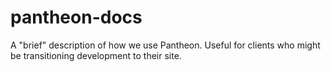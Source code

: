 # pantheon-docs
A "brief" description of how we use Pantheon. Useful for clients who might be transitioning development to their site.
